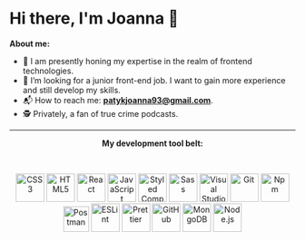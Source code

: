 # Hi there, I'm Joanna 👋

<b>About me:</b>

* 🌱 I am presently honing my expertise in the realm of frontend technologies.
* 🤍 I’m looking for a junior front-end job. I want to gain more experience and still develop my skills.
* 📬 How to reach me: **patykjoanna93@gmail.com**.
* 🕵️ Privately, a fan of true crime podcasts.

<hr/>

<p align="center"><b>My development tool belt:</b></p>
<br/>
<p align="center"> 
<img alt="CSS3" title="CSS3" src="https://cdn.jsdelivr.net/gh/devicons/devicon/icons/css3/css3-original.svg" height="50"/>
<img alt="HTML5" title="HTML5" src="https://cdn.jsdelivr.net/gh/devicons/devicon/icons/html5/html5-original.svg" height="50"/>
<img alt="React" title="React" src="https://cdn.jsdelivr.net/gh/devicons/devicon/icons/react/react-original.svg" height="50"/>
<img alt="JavaScript" title="JavaScript" src="https://cdn.jsdelivr.net/gh/devicons/devicon/icons/javascript/javascript-original.svg" height="50"/>
<img alt="Styled Components" title="Styled Components" src="https://www.styled-components.com/atom.png" height="50">
<img alt="Sass" title="Sass" src="https://cdn.icon-icons.com/icons2/2415/PNG/512/sass_original_logo_icon_146350.png" height="50"/>
<img alt="Visual Studio Code" title="Visual Studio Code" src="https://cdn.jsdelivr.net/gh/devicons/devicon/icons/vscode/vscode-original.svg" height="50"/>
<img alt="Git" title="Git" src="https://cdn.jsdelivr.net/gh/devicons/devicon/icons/git/git-plain.svg" height="50" />
<img alt="Npm" title="Npm" src="https://cdn.jsdelivr.net/gh/devicons/devicon/icons/npm/npm-original-wordmark.svg" height="50"/>
<img alt="Postman" title="Postman" src="https://www.vectorlogo.zone/logos/getpostman/getpostman-icon.svg" alt="postman' width="45" height="45"/>
<img alt="ESLint" title="ESLint" src="https://cdn.jsdelivr.net/gh/devicons/devicon/icons/eslint/eslint-original.svg" height="50"/>
<img alt="Prettier" title="Prettier" src="https://cdn.icon-icons.com/icons2/2107/PNG/512/file_type_light_prettier_icon_130445.png" height="50"/>
<img alt="GitHub" title="GitHub" src="https://cdn.icon-icons.com/icons2/673/PNG/512/github_icon-icons.com_60477.png" height="50"/>
<img alt="MongoDB" title="MongoDB" src="https://cdn.jsdelivr.net/gh/devicons/devicon/icons/mongodb/mongodb-original.svg" height="50"/>
<img alt="Node.js" title="Node.js" src="https://cdn.jsdelivr.net/gh/devicons/devicon/icons/nodejs/nodejs-original.svg" height="50"/>
</p>
